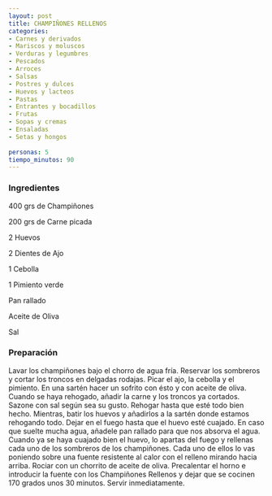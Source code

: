 ```yaml
---
layout: post
title: CHAMPIÑONES RELLENOS
categories:
- Carnes y derivados
- Mariscos y moluscos
- Verduras y legumbres
- Pescados
- Arroces
- Salsas
- Postres y dulces
- Huevos y lacteos
- Pastas
- Entrantes y bocadillos
- Frutas
- Sopas y cremas
- Ensaladas
- Setas y hongos
 
personas: 5 
tiempo_minutos: 90 
---
```

<h3>Ingredientes</h3>
400 grs de Champiñones

200 grs de Carne picada

2 Huevos

2 Dientes de Ajo

1 Cebolla

1 Pimiento verde

Pan rallado

Aceite de Oliva

Sal

<h3>Preparación</h3>
Lavar los champiñones bajo el chorro de agua fría. Reservar los sombreros y cortar los troncos en delgadas rodajas. Picar el ajo, la cebolla y el pimiento. En una sartén hacer un sofrito con ésto y con aceite de oliva. Cuando se haya rehogado, añadir la carne y los troncos ya cortados. Sazone con sal según sea su gusto. Rehogar hasta que esté todo bien hecho. Mientras, batir los huevos y añadirlos a la sartén donde estamos rehogando todo. Dejar en el fuego hasta que el huevo esté cuajado. En caso que suelte mucha agua, añadele pan rallado para que nos absorva el agua. Cuando ya se haya cuajado bien el huevo, lo apartas del fuego y rellenas cada uno de los sombreros de los champiñones. Cada uno de ellos lo vas poniendo sobre una fuente resistente al calor con el relleno mirando hacia arriba. Rociar con un chorrito de aceite de oliva. Precalentar el horno e introducir la fuente con los Champiñones Rellenos y dejar que se cocinen 170 grados unos 30 minutos. Servir inmediatamente.

